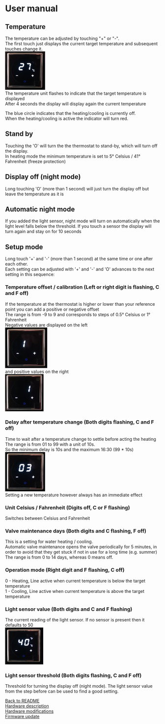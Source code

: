 # User manual
## Temperature
The temperature can be adjusted by touching "+" or "-".  
The first touch just displays the current target temperature and subsequent touches change it.  
<img src="valve_off.jpg"/>  
The temperature unit flashes to indicate that the target temperature is displayed  
After 4 seconds the display will display again the current temperature  

The blue circle indicates that the heating/cooling is currently off.  
When the heating/cooling is active the indicator will turn red.  
## Stand by
Touching the 'O' will turn the the thermostat to stand-by, which will turn off the display.  
In heating mode the minimum temperature is set to 5° Celsius / 41° Fahrenheit (freeze protection)
## Display off (night mode)
Long touching 'O' (more than 1 second) will just turn the display off but leave the temperature as it is

## Automatic night mode
If you added the light sensor, night mode will turn on automatically when the light level falls below the threshold.
If you touch a sensor the display will turn again and stay on for 10 seconds

## Setup mode
Long touch '+' and '-' (more than 1 second) at the same time or one after each other.  
Each setting can be adjusted with '+' and '-' and 'O' advances to the next setting in this sequence:  

### Temperature offset / calibration (Left or right digit is flashing, C and F off)
If the temperature at the thermostat is higher or lower than your reference point you can add a positive or negative offset  
The range is from -9 to 9 and corresponds to steps of 0.5° Celsius or 1° Fahrenheit  
Negative values are displayed on the left  
<img src="negative_offset.jpg"/>  
and positive values on the right  
<img src="positive_offset.jpg"/>  

### Delay after temperature change (Both digits flashing, C and F off)
Time to wait after a temperature change to settle before acting the heating  
The range is from 01 to 99 with a unit of 10s.  
So the minimum delay is 10s and the maximum 16:30 (99 * 10s)  
<img src="valve_delay.jpg"/>  
Setting a new temperature however always has an immediate effect  

### Unit Celsius / Fahrenheit (Digits off, C or  F flashing)
Switches between Celsius and Fahrenheit

### Valve maintenance days (Both digits and C flashing, F off)  
This is a setting for water heating / cooling.  
Automatic valve maintenance opens the valve periodically for 5 minutes, in order to avoid that they get stuck if not in use for a long time (e.g. summer)  
The range is from 0 to 14 days, whereas 0 means off.

### Operation mode (Right digit and F flashing, C off)
0 - Heating, Line active when current temperature is below the target temperature  
1 - Cooling, Line active when current temperature is above the target temperature  

### Light sensor value (Both digits and C and F flashing)
The current reading of the light sensor. If no sensor is present then it defaults to 50  
<img src="light_sensor_status.jpg"/>

### Light sensor threshold (Both digits flashing, C and F off)
Threshold for turning the display off (night mode). The light sensor value from the step before can be used to find a good setting.  


[Back to README](/README.md)  
[Hardware description](/doc/hardware.md)  
[Hardware modifications](/doc/hardware_mod.md)  
[Firmware update](/doc/programmer.md)  
